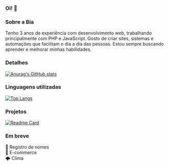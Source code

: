 <!--
**venturabeatrizc/venturabeatrizc** is a ✨ _special_ ✨ repository because its `README.md` (this file) appears on your GitHub profile.

Here are some ideas to get you started:

- 🔭 I’m currently working on ...
- 🌱 I’m currently learning ...
- 👯 I’m looking to collaborate on ...
- 🤔 I’m looking for help with ...
- 💬 Ask me about ...
- 📫 How to reach me: ...
- 😄 Pronouns: ...
- ⚡ Fun fact: ...
-->

### Oi! 👋


### Sobre a Bia

Tenho 3 anos de experiência com desenvolvimento web, trabalhando principalmente com PHP e JavaScript. Gosto de criar sites, sistemas e automações que facilitam o dia a dia das pessoas. Estou sempre buscando aprender e melhorar minhas habilidades.

### Detalhes
[![Anurag's GitHub stats](https://github-readme-stats.vercel.app/api?username=venturabeatrizc&show_icons=true&theme=dark)](https://github.com/anuraghazra/github-readme-stats)

### Linguagens utilizadas
[![Top Langs](https://github-readme-stats.vercel.app/api/top-langs/?username=venturabeatrizc&layout=compact&theme=dark)](https://github.com/anuraghazra/github-readme-stats)

### Projetos
[![Readme Card](https://github-readme-stats.vercel.app/api/pin/?username=venturabeatrizc&repo=myjs&theme=dark)](https://github.com/venturabeatrizc/myjs)

### Em breve
📩 Registro de nomes <br>
🛒 E-commerce <br>
🌩️ Clima
